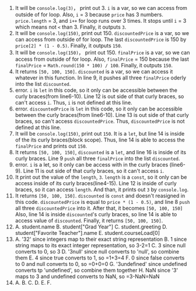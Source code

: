 1. It will be `console.log(3)`， print out 3. `i` is a var, so we can access from outside of for loop. Also, `i` = 3 because `price` has 3 numbers. `price.length` = 3, and `i++` for loop runs over 3 times. It stops until `i` = 3 which means not `<` than 3. Finally, it outputs `3`.
2. It will be `console.log(150)`, print out 150. `discountedPrice` is a var, so we can access from outside of for loop. The last `discountedPrice` is 150 by `price[2] * (1 - 0.5)`. Finally, it outputs `150`.
3. It will be `console.log(150)`， print out 150. `finalPrice` is a var, so we can access from outside of for loop. Also, `finalPrice` = 150 because the last `finalPrice` =        `Math.round(150 * 100) / 100`. Finally, it outputs `150`.
4. It returns `[50, 100, 150]`. `discounted` is a var, so we can access it whatever in this function. In line 9, it pushes all three `finalPrice` oderly into the list `discounted`.
5. error. `i` is `let` in this code, so it only can be accessible between the curly braces(from line6-10). Line 12 is out side of that curly braces, so can't access `i`. Thus, `i` is not defined at this line.
6. error. `discountedPrice` is `let` in this code, so it only can be accessible between the curly braces(from line6-10). Line 13 is out side of that curly braces, so can't access `discountedPrice`. Thus, `discountedPrice` is not defined at this line.
7. It will be `console.log(150)`, print out `150`. It is a `let`, but line 14 is inside of the its curly braces(block scope). Thus, line 14 is able to access the `finalPrice` and prints out `150`.
8. It returns `[50, 100, 150]`, `discounted` is a `let`, and line 16 is inside of its curly braces. Line 9 `push` all three `finalPrice` into the list `discounted`.
9. error. `i` is a let, so it only can be access with in the curly braces (line6-9). Line 11 is out side of that curly braces, so it can't access `i`.
10. It print out the value of the `length`, `3`. `length` is a `const`, so it only can be access inside of its curly braces(line4-15). Line 12 is inside of curly braces, so it can access `length`. And than, it prints out `3` by `console.log`.
11. It returns `[50, 100, 150]`. `discounted` is `const` and doesn't reasigned in this code. `discountedPrice` is equal to `price * (1 - 0.5)`, and line 8 `push` all three `discountedPrice` into it. After that, it becomes `[50, 100, 150]` Also, line 14 is inside `discounted`'s curly braces, so line 14 is able to access value of `discounted`. Finally, it returns `[50, 100, 150]`.
12. A. student.name
    B. student["Grad Year"]
    C. student.greeting
    D. student["Favorite Teacher"].name
    E. student.courseLoad[0]
13. A. '32' since integers map to their exact string representation
    B. 1 since string maps to its exact integer representation, so 3-2=1
    C. 3 since null converts to 0, so 3
    D. '3null' since null converts to 'null', so combine them
    E. 4 since true converts to 1, so =1+3=4
    F. 0 since false converts to 0 and null converts to 0, so =0+0=0
    G. '3undefined' since undefined converts tp 'undefined', so combine them together 
    H. NaN since '3' maps to 3 and undefined converts to NaN, so =3-NaN=NaN
14. A. 
    B.
    C.
    D.
    E.
    F.

